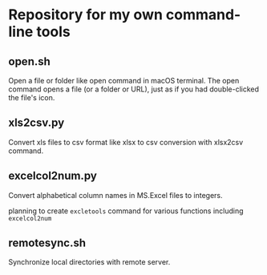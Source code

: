 # Repository for my own command-line tools


## open.sh

Open a file or folder like open command in macOS terminal.
The open command opens a file (or a folder or URL), just as if you had double-clicked the file's icon.


## xls2csv.py

Convert xls files to csv format like xlsx to csv conversion with xlsx2csv command.


## excelcol2num.py

Convert alphabetical column names in MS.Excel files to integers.

planning to  create `excletools` command for various functions including `excelcol2num`


## remotesync.sh

Synchronize local directories with remote server.

